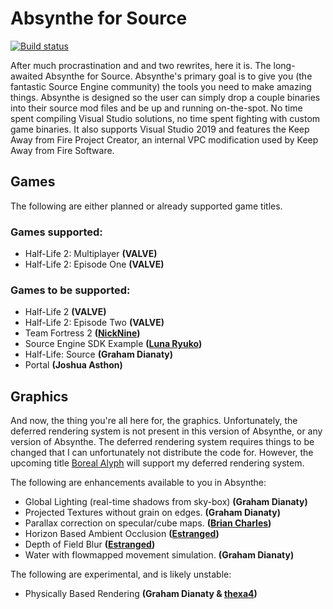 
# Absynthe for Source
[![Build status](https://ci.appveyor.com/api/projects/status/xdn01yvakk8q49ek?svg=true)](https://ci.appveyor.com/project/gdianaty/absynthe)

After much procrastination and and two rewrites, here it is. The long-awaited Absynthe for Source. Absynthe's primary goal is to give you (the fantastic Source Engine community) the tools you need to make amazing things. Absynthe is designed so the user can simply drop a couple binaries into their source mod files and be up and running on-the-spot. No time spent compiling Visual Studio solutions, no time spent fighting with custom game binaries. It also supports Visual Studio 2019 and features the Keep Away from Fire Project Creator, an internal VPC modification used by Keep Away from Fire Software.
## Games
The following are either planned or already supported game titles.
### Games supported:
- Half-Life 2: Multiplayer **(VALVE)**
- Half-Life 2: Episode One **(VALVE)**
### Games to be supported:
- Half-Life 2 **(VALVE)**
- Half-Life 2: Episode Two **(VALVE)**
- Team Fortress 2 **([NickNine](https://github.com/NicknineTheEagle/))**
- Source Engine SDK Example **([Luna Ryuko](https://github.com/LunaRyuko/Hydrant))**
- Half-Life: Source **(Graham Dianaty)**
- Portal **(Joshua Asthon)**
## Graphics
And now, the thing you're all here for, the graphics. Unfortunately, the deferred rendering system is not present in this version of Absynthe, or any version of Absynthe. The deferred rendering system requires things to be changed that I can unfortunately not distribute the code for. However, the upcoming title [Boreal Alyph](https://kaffsoftware.com) will support my deferred rendering system.

The following are enhancements available to you in Absynthe:

- Global Lighting (real-time shadows from sky-box) **(Graham Dianaty)**
- Projected Textures without grain on edges. **(Graham Dianaty)**
- Parallax correction on specular/cube maps. **([Brian Charles](https://www.youtube.com/watch?v=ZH6s1hbwoQQ))**
- Horizon Based Ambient Occlusion **([Estranged](https://github.com/alanedwardes/Estranged-Act-1))**
- Depth of Field Blur **([Estranged](https://github.com/alanedwardes/Estranged-Act-1))**
- Water with flowmapped movement simulation. **(Graham Dianaty)**

The following are experimental, and is likely unstable:
- Physically Based Rendering **(Graham Dianaty & [thexa4](https://github.com/thexa4/source-pbr))**
